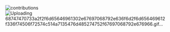 ![contributions](https://user-images.githubusercontent.com/44639057/211349650-c37efe6d-1707-4550-8d06-8bae55f23cee.svg)
![Uploading 68747470733a2f2f6d65646961302e67697068792e636f6d2f6d656469612f336f74506f72574c514a7135476d485274752f67697068792e676966.gif…]()
